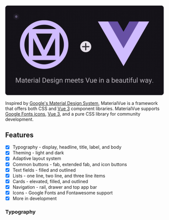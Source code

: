 ![MaterialVue GitHub Banner](https://raw.githubusercontent.com/CosmicMind/materialvue/dev/public/github/materialvue-github-banner-051223-b.png)

Inspired by [Google's Material Design System](https://m3.material.io/), MaterialVue is a framework that offers both CSS and [Vue 3](https:/vuejs.org/) component libraries.
MaterialVue supports [Google Fonts icons](https://fonts.google.com/icons), [Vue 3](https:/vuejs.org/), and a pure CSS library for community development.

## Features

- [x] Typography - display, headline, title, label, and body
- [x] Theming - light and dark
- [x] Adaptive layout system
- [x] Common buttons - fab, extended fab, and icon buttons
- [x] Text fields - filled and outlined
- [x] Lists - one line, two line, and three line items
- [x] Cards - elevated, filled, and outlined
- [x] Navigation - rail, drawer and top app bar
- [x] Icons - Google Fonts and Fontawesome support
- [x] More in development

### Typography

